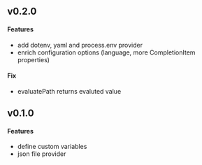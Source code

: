 ## v0.2.0

#### Features
- add dotenv, yaml and process.env provider
- enrich configuration options (language, more CompletionItem properties) 

#### Fix
- evaluatePath returns evaluted value

## v0.1.0

#### Features

- define custom variables
- json file provider
